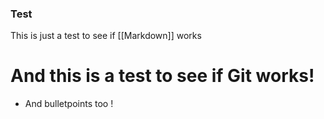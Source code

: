 ### Test

This is just a test to see if [[Markdown]] works

# And this is a test to see if Git works!
- And bulletpoints too !